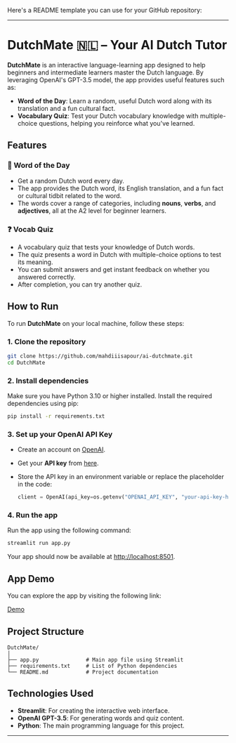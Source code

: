 Here's a README template you can use for your GitHub repository:

---

# DutchMate 🇳🇱 – Your AI Dutch Tutor

**DutchMate** is an interactive language-learning app designed to help beginners and intermediate learners master the Dutch language. By leveraging OpenAI's GPT-3.5 model, the app provides useful features such as:

- **Word of the Day**: Learn a random, useful Dutch word along with its translation and a fun cultural fact.
- **Vocabulary Quiz**: Test your Dutch vocabulary knowledge with multiple-choice questions, helping you reinforce what you've learned.

## Features

### 📝 Word of the Day

- Get a random Dutch word every day.
- The app provides the Dutch word, its English translation, and a fun fact or cultural tidbit related to the word.
- The words cover a range of categories, including **nouns**, **verbs**, and **adjectives**, all at the A2 level for beginner learners.

### ❓ Vocab Quiz

- A vocabulary quiz that tests your knowledge of Dutch words.
- The quiz presents a word in Dutch with multiple-choice options to test its meaning.
- You can submit answers and get instant feedback on whether you answered correctly.
- After completion, you can try another quiz.

## How to Run

To run **DutchMate** on your local machine, follow these steps:

### 1. Clone the repository
```bash
git clone https://github.com/mahdiiisapour/ai-dutchmate.git
cd DutchMate
```

### 2. Install dependencies
Make sure you have Python 3.10 or higher installed. Install the required dependencies using pip:
```bash
pip install -r requirements.txt
```

### 3. Set up your OpenAI API Key

- Create an account on [OpenAI](https://beta.openai.com/signup/).
- Get your **API key** from [here](https://beta.openai.com/account/api-keys).
- Store the API key in an environment variable or replace the placeholder in the code:

  ```python
  client = OpenAI(api_key=os.getenv("OPENAI_API_KEY", "your-api-key-here"))
  ```

### 4. Run the app
Run the app using the following command:
```bash
streamlit run app.py
```

Your app should now be available at [http://localhost:8501](http://localhost:8501).

## App Demo

You can explore the app by visiting the following link: 

[Demo](https://your-app-demo-link)

## Project Structure

```
DutchMate/
│
├── app.py               # Main app file using Streamlit
├── requirements.txt     # List of Python dependencies
└── README.md            # Project documentation
```

## Technologies Used

- **Streamlit**: For creating the interactive web interface.
- **OpenAI GPT-3.5**: For generating words and quiz content.
- **Python**: The main programming language for this project.

---
